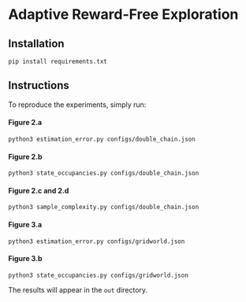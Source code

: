 # Adaptive Reward-Free Exploration

## Installation

```pip install requirements.txt```

## Instructions

To reproduce the experiments, simply run:

#### Figure 2.a
```
python3 estimation_error.py configs/double_chain.json
```

#### Figure 2.b
```
python3 state_occupancies.py configs/double_chain.json
```

#### Figure 2.c and 2.d
```
python3 sample_complexity.py configs/double_chain.json
```

#### Figure 3.a
```
python3 estimation_error.py configs/gridworld.json
```
#### Figure 3.b
```
python3 state_occupancies.py configs/gridworld.json
```

The results will appear in the `out` directory.